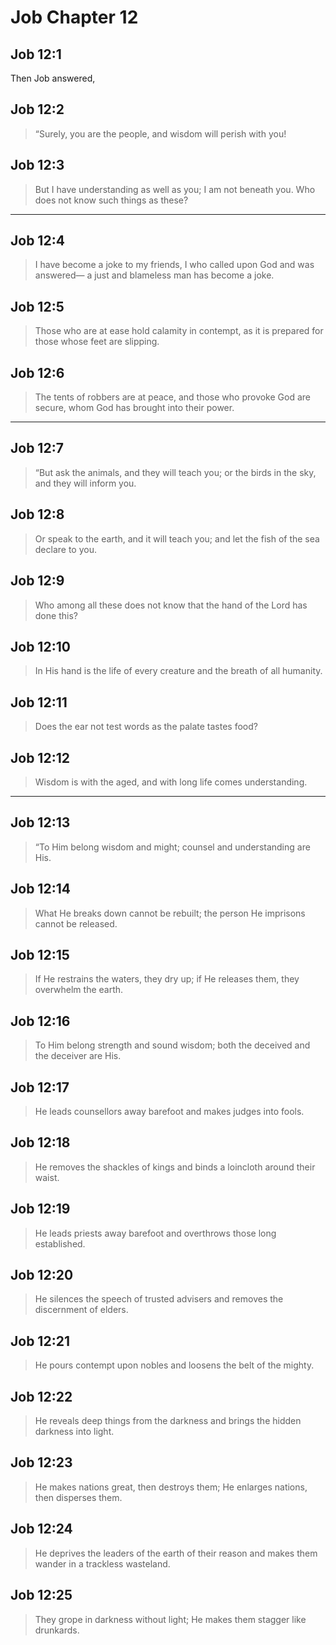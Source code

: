 # Job Chapter 12

## Job 12:1

Then Job answered,

## Job 12:2

> “Surely, you are the people,
> and wisdom will perish with you!

## Job 12:3

> But I have understanding as well as you;
> I am not beneath you.
> Who does not know such things as these?

---

## Job 12:4

> I have become a joke to my friends,
> I who called upon God and was answered—
> a just and blameless man has become a joke.

## Job 12:5

> Those who are at ease hold calamity in contempt,
> as it is prepared for those whose feet are slipping.

## Job 12:6

> The tents of robbers are at peace,
> and those who provoke God are secure,
> whom God has brought into their power.

---

## Job 12:7

> “But ask the animals, and they will teach you;
> or the birds in the sky, and they will inform you.

## Job 12:8

> Or speak to the earth, and it will teach you;
> and let the fish of the sea declare to you.

## Job 12:9

> Who among all these does not know
> that the hand of the Lord has done this?

## Job 12:10

> In His hand is the life of every creature
> and the breath of all humanity.

## Job 12:11

> Does the ear not test words
> as the palate tastes food?

## Job 12:12

> Wisdom is with the aged,
> and with long life comes understanding.

---

## Job 12:13

> “To Him belong wisdom and might;
> counsel and understanding are His.

## Job 12:14

> What He breaks down cannot be rebuilt;
> the person He imprisons cannot be released.

## Job 12:15

> If He restrains the waters, they dry up;
> if He releases them, they overwhelm the earth.

## Job 12:16

> To Him belong strength and sound wisdom;
> both the deceived and the deceiver are His.

## Job 12:17

> He leads counsellors away barefoot
> and makes judges into fools.

## Job 12:18

> He removes the shackles of kings
> and binds a loincloth around their waist.

## Job 12:19

> He leads priests away barefoot
> and overthrows those long established.

## Job 12:20

> He silences the speech of trusted advisers
> and removes the discernment of elders.

## Job 12:21

> He pours contempt upon nobles
> and loosens the belt of the mighty.

## Job 12:22

> He reveals deep things from the darkness
> and brings the hidden darkness into light.

## Job 12:23

> He makes nations great, then destroys them;
> He enlarges nations, then disperses them.

## Job 12:24

> He deprives the leaders of the earth of their reason
> and makes them wander in a trackless wasteland.

## Job 12:25

> They grope in darkness without light;
> He makes them stagger like drunkards.
